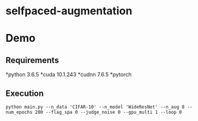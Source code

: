 # selfpaced-augmentation

# Demo

## Requirements
*python 3.6.5
*cuda 10.1.243
*cudnn 7.6.5
*pytorch

## Execution
```
python main.py --n_data 'CIFAR-10' --n_model 'WideResNet' --n_aug 8 --num_epochs 200 --flag_spa 0 --judge_noise 0 --gpu_multi 1 --loop 0
```
